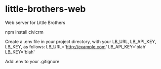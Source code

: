 # little-brothers-web
Web server for Little Brothers

npm install civicrm

Create a .env file in your project directory, with your LB_URL, LB_API_KEY, LB_KEY, as follows:
LB_URL='http://example.com'
LB_API_KEY='blah'
LB_KEY='blah'

Add .env to your .gitignore